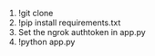 1. !git clone
2. !pip install requirements.txt
3. Set the ngrok authtoken in app.py
4. !python app.py
